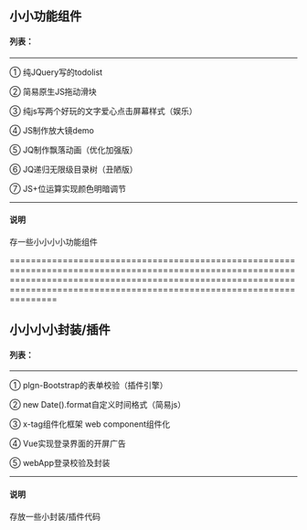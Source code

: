 ## 小小功能组件
#### 列表：
------------------------
① 纯JQuery写的todolist

② 简易原生JS拖动滑块

③ 纯js写两个好玩的文字爱心点击屏幕样式（娱乐）

④ JS制作放大镜demo

⑤ JQ制作飘落动画（优化加强版）

⑥ JQ递归无限级目录树（丑陋版）

⑦ JS+位运算实现颜色明暗调节

------------------------

#### 说明
存一些小小小小功能组件

=================================================================================================================================================================================================================================

## 小小小小封装/插件

#### 列表：

------

① plgn-Bootstrap的表单校验（插件引擎）

② new Date().format自定义时间格式（简易js）

③ x-tag组件化框架 web component组件化

④ Vue实现登录界面的开屏广告

⑤ webApp登录校验及封装

------

#### 说明

存放一些小封装/插件代码
